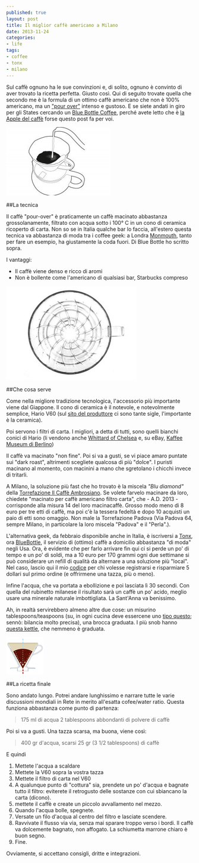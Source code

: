 ```yaml
---
published: true
layout: post
title: Il miglior caffè americano a Milano
date: 2013-11-24
categories:
- life
tags:
- coffee
- tonx
- milano
---
```


Sul caffè ognuno ha le sue convinzioni e, di solito, ognuno è convinto di aver trovato la ricetta perfetta. Giusto così.  Qui di seguito trovate quella che secondo me è la formula di un ottimo caffè americano che non è 100% americano, ma un ["pour over"](http://coffee.wikia.com/wiki/Pour-Over_Filtration_Brewing) intenso e gustoso. E se siete andati in giro per gli States cercando un [Blue Bottle Coffee](http://www.bluebottlecoffee.com/), perché avete letto che è [la Apple del caffè](http://www.slate.com/articles/business/crosspollination/2014/03/blue_bottle_coffee_vcs_search_for_the_new_starbucks_starts_in_san_francisco.html) forse questo post fa per voi.

![pour over](/images/vault/hario-pour-over.jpg)

##La tecnica

Il caffè "pour-over" è praticamente un caffè macinato abbastanza grossolanamente, filtrato con acqua sotto i 100° C in un cono di ceramica ricoperto di carta. Non so se in Italia qualche bar lo faccia, all'estero questa tecnica va abbastanza di moda tra i coffee geek: a Londra [Monmouth](http://www.monmouthcoffee.co.uk/), tanto per fare un esempio, ha giustamente la coda fuori. Di Blue Bottle ho scritto sopra.

I vantaggi:

* Il caffè viene denso e ricco di aromi
* Non è bollente come l'americano di qualsiasi bar, Starbucks compreso

![pour over](/images/vault/hario-v60.jpg)

##Che cosa serve

Come nella migliore tradizione tecnologica, l'accessorio più importante viene dal Giappone. Il cono di ceramica è il notevole, e notevolmente semplice, Hario V60 (sul [sito del produttore](http://www.hario.jp/coffee/dripper.html) ci sono tante sigle, l'importante è la ceramica).

Poi servono i filtri di carta. I migliori, a detta di tutti, sono quelli bianchi conici di Hario (li vendono anche [Whittard of Chelsea](http://www.whittard.co.uk/) e, su eBay, [Kaffee Museum di Berlino](http://kaffeemuseum-berlin.de/))

Il caffè va macinato "non fine". Poi si va a gusti, se vi piace amaro puntate sui "dark roast", altrimenti scegliete qualcosa di più "dolce". I puristi macinano al momento, con macinini a mano che sgretolano i chicchi invece di tritarli. 

A Milano, la soluzione più fast che ho trovato è la miscela *"Blu diamond"* della [Torrefazione Il Caffè Ambrosiano](http://torrefazioneambrosiano.it/home.htm). Se volete farvelo macinare da loro, chiedete "macinato per caffè americano filtro carta", che - A.D. 2013 - corrisponde alla misura 14 del loro macinacaffè. Grosso modo meno di 8 euro per tre etti di caffè, ma poi c'è la tessera fedeltà e dopo 10 acquisti un paio di etti sono omaggio. Non male la Torrefazione Padova (Via Padova 64, sempre Milano, in particolare la loro miscela "Padova" e il "Perla".).

L'alternativa geek, da febbraio disponibile anche in Italia, è iscriversi a [Tonx](https://tonx.org), ora [BlueBottle](https://bluebottlecoffee.com/), il servizio di (ottimo) caffè a domicilio abbastanza "di moda" negli Usa. Ora, è evidente che per farlo arrivare fin qui ci si perde un po' di tempo e un po' di soldi, ma a 10 euro per 170 grammi ogni due settimane si può considerare un refill di qualità da alternare a una soluzione più "local". Nel caso, lascio qui il mio [codice](https://bluebottlecoffee.com/u/leibniz) per chi volesse registrarsi e risparmiare 5 dollari sul primo ordine (e offrirmene una tazza, più o meno).

Infine l'acqua, che va portata a ebollizione e poi lasciata lì 30 secondi. Con quella del rubinetto milanese il risultato sarà un caffè un po' acido, meglio usare una minerale naturale imbottigliata. La Sant'Anna va benissimo.

Ah, in realtà servirebbero almeno altre due cose: un misurino tablespoons/teaspoons (su, in ogni cucina deve essercene uno [tipo questo](http://www.josephjoseph.com/product/magnetic-measuring-spoon); sennò: bilancia molto precisa), una brocca graduata. I più snob hanno [questa kettle](http://www.amazon.com/Hario-Buono-Coffee-Kettle-1200ml/dp/B000IGOXLS), che nemmeno è graduata.

![pour-over-cone](/images/vault/cone.gif)

##La ricetta finale

Sono andato lungo. Potrei andare lunghissimo e narrare tutte le varie discussioni mondiali in Rete in merito all'esatta cofee/water ratio. Questa funziona abbastanza come punto di partenza:

> 175 ml di acqua
> 2 tablespoons abbondanti di polvere di caffè

Poi si va a gusti. Una tazza scarsa, ma buona, viene così:

> 400 gr d'acqua, scarsi
> 25 gr (3 1/2 tablespoons) di caffè

E quindi

1. Mettete l'acqua a scaldare
2. Mettete la V60 sopra la vostra tazza
3. Mettete il filtro di carta nel V60
4. A qualunque punto di "cottura" sia, prendete un po' d'acqua e bagnate tutto il filtro: eviterete il retrogusto delle sostanze con cui sbiancano la carta (dicono).
5. mettete il caffè e create un piccolo avvallamento nel mezzo.
6. Quando l'acqua bolle, spegnete.
7. Versate un filo d'acqua al centro del filtro e lasciate scendere.
8. Ravvivate il flusso via via, senza mai sparare troppo verso i bordi. Il caffè va dolcemente bagnato, non affogato. La schiumetta marrone chiaro è buon segno. 
9. Fine.

Ovviamente, si accettano consigli, dritte e integrazioni.